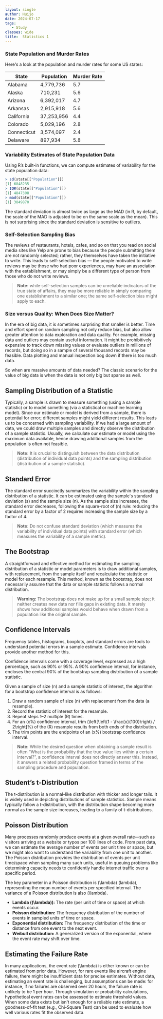 ```yaml
---
layout: single
author: Huijo
date: 2024-07-17
tags:
   - Study
classes: wide
title:  Statistics 1
---
```


### State Population and Murder Rates

Here's a look at the population and murder rates for some US states:

| State       | Population | Murder Rate |
| ----------- | ---------- | ----------- |
| Alabama     | 4,779,736  | 5.7         |
| Alaska      | 710,231    | 5.6         |
| Arizona     | 6,392,017  | 4.7         |
| Arkansas    | 2,915,918  | 5.6         |
| California  | 37,253,956 | 4.4         |
| Colorado    | 5,029,196  | 2.8         |
| Connecticut | 3,574,097  | 2.4         |
| Delaware    | 897,934    | 5.8         |

### Variability Estimates of State Population Data

Using R’s built-in functions, we can compute estimates of variability for the state population data:

```r
> sd(state[["Population"]])
[1] 6848235
> IQR(state[["Population"]])
[1] 4847308
> mad(state[["Population"]])
[1] 3849870
```

The standard deviation is almost twice as large as the MAD (in R, by default, the scale of the MAD is adjusted to be on the same scale as the mean). This is not surprising since the standard deviation is sensitive to outliers.

### Self-Selection Sampling Bias

The reviews of restaurants, hotels, cafes, and so on that you read on social media sites like Yelp are prone to bias because the people submitting them are not randomly selected; rather, they themselves have taken the initiative to write. This leads to self-selection bias — the people motivated to write reviews may be those who had poor experiences, may have an association with the establishment, or may simply be a different type of person from those who do not write reviews. 

> **Note:** while self-selection samples can be unreliable indicators of the true state of affairs, they may be more reliable in simply comparing one establishment to a similar one; the same self-selection bias might apply to each.

### Size versus Quality: When Does Size Matter?

In the era of big data, it is sometimes surprising that smaller is better. Time and effort spent on random sampling not only reduce bias, but also allow greater attention to data exploration and data quality. For example, missing data and outliers may contain useful information. It might be prohibitively expensive to track down missing values or evaluate outliers in millions of records, but doing so in a sample of several thousand records may be feasible. Data plotting and manual inspection bog down if there is too much data.

So when are massive amounts of data needed? The classic scenario for the value of big data is when the data is not only big but sparse as well.

## Sampling Distribution of a Statistic

Typically, a sample is drawn to measure something (using a sample statistic) or to model something (via a statistical or machine learning model). Since our estimate or model is derived from a sample, there is potential for error; different samples might yield different results. This leads us to be concerned with sampling variability. If we had a large amount of data, we could draw multiple samples and directly observe the distribution of a sample statistic. Usually, we calculate our estimate or model using the maximum data available, hence drawing additional samples from the population is often not feasible.

> **Note:** It is crucial to distinguish between the data distribution (distribution of individual data points) and the sampling distribution (distribution of a sample statistic).

## Standard Error

The standard error succinctly summarizes the variability within the sampling distribution of a statistic. It can be estimated using the sample's standard deviation \(s\) and the sample size \(n\). As the sample size increases, the standard error decreases, following the square-root of \(n\) rule: reducing the standard error by a factor of 2 requires increasing the sample size by a factor of 4.

> **Note:** Do not confuse standard deviation (which measures the variability of individual data points) with standard error (which measures the variability of a sample metric).

## The Bootstrap

A straightforward and effective method for estimating the sampling distribution of a statistic or model parameters is to draw additional samples, with replacement, from the sample itself and recalculate the statistic or model for each resample. This method, known as the bootstrap, does not necessarily assume that the data or sample statistic follows a normal distribution.

> **Warning:** The bootstrap does not make up for a small sample size; it neither creates new data nor fills gaps in existing data. It merely shows how additional samples would behave when drawn from a population like the original sample.

## Confidence Intervals

Frequency tables, histograms, boxplots, and standard errors are tools to understand potential errors in a sample estimate. Confidence intervals provide another method for this.

Confidence intervals come with a coverage level, expressed as a high percentage, such as 90% or 95%. A 90% confidence interval, for instance, encloses the central 90% of the bootstrap sampling distribution of a sample statistic.

Given a sample of size \(n\) and a sample statistic of interest, the algorithm for a bootstrap confidence interval is as follows:
1. Draw a random sample of size \(n\) with replacement from the data (a resample).
2. Record the statistic of interest for the resample.
3. Repeat steps 1–2 multiple (R) times.
4. For an \(x\%\) confidence interval, trim \(\left[\left(1 - \frac{x}{100}\right) / 2\right]\%\) of the \(R\) resample results from both ends of the distribution.
5. The trim points are the endpoints of an \(x\%\) bootstrap confidence interval.

> **Note:** While the desired question when obtaining a sample result is often “What is the probability that the true value lies within a certain interval?”, a confidence interval does not directly answer this. Instead, it answers a related probability question framed in terms of the sampling procedure and population.

## Student’s t-Distribution

The t-distribution is a normal-like distribution with thicker and longer tails. It is widely used in depicting distributions of sample statistics. Sample means typically follow a t-distribution, with the distribution shape becoming more normal as the sample size increases, leading to a family of t-distributions.

## Poisson Distribution

Many processes randomly produce events at a given overall rate—such as visitors arriving at a website or typos per 100 lines of code. From past data, we can estimate the average number of events per unit time or space, but we might also want to understand the variability from one unit to another. The Poisson distribution provides the distribution of events per unit time/space when sampling many such units, useful in queuing problems like determining capacity needs to confidently handle internet traffic over a specific period.

The key parameter in a Poisson distribution is \(\lambda\) (lambda), representing the mean number of events per specified interval. The variance of a Poisson distribution is also \(\lambda\).

- **Lambda (\(\lambda\)):** The rate (per unit of time or space) at which events occur.
- **Poisson distribution:** The frequency distribution of the number of events in sampled units of time or space.
- **Exponential distribution:** The frequency distribution of the time or distance from one event to the next event.
- **Weibull distribution:** A generalized version of the exponential, where the event rate may shift over time.

## Estimating the Failure Rate

In many applications, the event rate \(\lambda\) is either known or can be estimated from prior data. However, for rare events like aircraft engine failure, there might be insufficient data for precise estimates. Without data, estimating an event rate is challenging, but assumptions can be made: for instance, if no failures are observed over 20 hours, the failure rate is unlikely to be 1 per hour. Through simulation or probability calculations, hypothetical event rates can be assessed to estimate threshold values. When some data exists but isn't enough for a reliable rate estimate, a goodness-of-fit test (e.g., Chi-Square Test) can be used to evaluate how well various rates fit the observed data.
